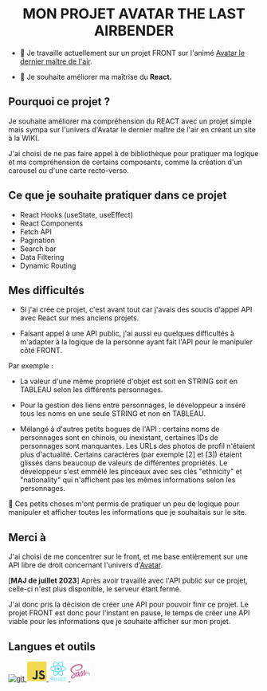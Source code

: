 <h1 align="center">MON PROJET AVATAR THE LAST AIRBENDER</h1>

- 🔭 Je travaille actuellement sur un projet FRONT sur l'animé [Avatar le dernier maître de l'air](https://github.com/rednightingale/pp-react-atla-wiki).

- 🌱 Je souhaite améliorer ma maîtrise du **React.**

## Pourquoi ce projet ?

Je souhaite améliorer ma compréhension du REACT avec un projet simple mais sympa sur l'univers d'Avatar le dernier maître de l'air en créant un site à la WIKI.

J'ai choisi de ne pas faire appel à de bibliothèque pour pratiquer ma logique et ma compréhension de certains composants, comme la création d'un carousel ou d'une carte recto-verso.

## Ce que je souhaite pratiquer dans ce projet

- React Hooks (useState, useEffect)
- React Components
- Fetch API
- Pagination
- Search bar
- Data Filtering
- Dynamic Routing

## Mes difficultés

- Si j'ai crée ce projet, c'est avant tout car j'avais des soucis d'appel API avec React sur mes anciens projets.

- Faisant appel à une API public, j'ai aussi eu quelques difficultés à m'adapter à la logique de la personne ayant fait l'API pour le manipuler côté FRONT.
  
Par exemple :
  
- La valeur d'une même propriété d'objet est soit en STRING soit en TABLEAU selon les différents personnages.

- Pour la gestion des liens entre personnages, le développeur a inséré tous les noms en une seule STRING et non en TABLEAU.

- Mélangé à d'autres petits bogues de l'API : certains noms de personnages sont en chinois, ou inexistant, certaines IDs de personnages sont manquantes. Les URLs des photos de profil n'étaient plus d'actualité. Certains caractères (par exemple [2] et [3]) étaient glissés dans beaucoup de valeurs de différentes propriétés. Le développeur s'est emmêlé les pinceaux avec ses clés "ethnicity" et "nationality" qui n'affichent pas les mêmes informations selon les personnages.

🌱 Ces petits choses m'ont permis de pratiquer un peu de logique pour manipuler et afficher toutes les informations que je souhaitais sur le site.

## Merci à

J'ai choisi de me concentrer sur le front, et me base entièrement sur une API libre de droit concernant l'univers d'[Avatar](https://sampleapis.com/api-list/avatar).

[**MAJ de juillet 2023**] Après avoir travaillé avec l'API public sur ce projet, celle-ci n'est plus disponible, le serveur étant fermé.

J'ai donc pris la décision de créer une API pour pouvoir finir ce projet. Le projet FRONT est donc pour l'instant en pause, le temps de créer une API viable pour les informations que je souhaite afficher sur mon projet.

## Langues et outils

<p align="left"> <a href="https://git-scm.com/" target="_blank" rel="noreferrer"> <img src="https://www.vectorlogo.zone/logos/git-scm/git-scm-icon.svg" alt="git" width="40" height="40"/> </a> <a href="https://developer.mozilla.org/en-US/docs/Web/JavaScript" target="_blank" rel="noreferrer"> <img src="https://raw.githubusercontent.com/devicons/devicon/master/icons/javascript/javascript-original.svg" alt="javascript" width="40" height="40"/> </a> <a href="https://reactjs.org/" target="_blank" rel="noreferrer"> <img src="https://raw.githubusercontent.com/devicons/devicon/master/icons/react/react-original-wordmark.svg" alt="react" width="40" height="40"/> </a> <a href="https://sass-lang.com" target="_blank" rel="noreferrer"> <img src="https://raw.githubusercontent.com/devicons/devicon/master/icons/sass/sass-original.svg" alt="sass" width="40" height="40"/> </a> </p>
